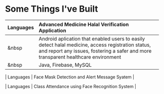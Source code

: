 # Some Things I've Built 

| Languages     | Advanced Medicine Halal Verification Application |
| :------------ | :----------------------------------------------- | 
| &nbsp         | Android aplication that enabled users to easily detect halal medicine, access registration status, and report any issues, fostering a safer and more transparent healthcare environment      |
| &nbsp         | Java, Firebase, MySQL |

| Languages     | Face Mask Detection and Alert Message Syatem        |

| Languages     | Class Attendance using Face Recognition System        |
